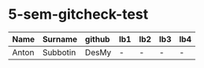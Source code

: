 # 5-sem-gitcheck-test
| Name       | Surname       | github              | lb1   | lb2   | lb3   | lb4   |
|:-----------|:--------------|:--------------------|:------|:------|:------|:------|
| Anton      | Subbotin      | DesMy               | -     | -     | -     | -     |
